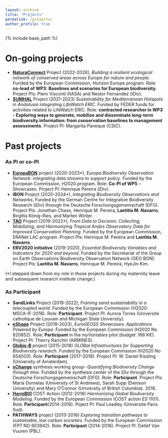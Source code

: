 ```yaml
---
layout: archive
title: "Projects"
permalink: /projects/
author_profile: true
---
```


{% include base_path %}

On-going projects
======
* [**NaturaConnect**](https://naturaconnect.eu/) Project (2022-2026), <i>Building a resilient ecological network of conserved areas across Europe for nature and people</i>. Funded by the European Commission, Horizon Europe program. Role: **co-lead of WP3: Baselines and scenarios for European biodiversity**. Project PIs: Piero Visconti (IIASA) and Nestor Fernandez (iDiv).
* [**SUMHAL**](https://lifewatcheric-sumhal.csic.es/en/) Project (2021-2023) <i>Sustainability for Mediterranean Hotspots in Andalusia integrating LifeWatch ERIC</i>. Funded by FEDER funds for activities related to LifeWatch ERIC. Role: **contracted researcher in WP3 - Exploring ways to generate, mobilize and disseminate long-term biodiversity information: from conservation baselines to management assessments**. Project PI: Margarita Paneque (CSIC).

Past projects
======
### As PI or co-PI
* [**EuropaBON**](https://europabon.org/) project (2020-2023*), <i>Europa Biodiversity Observation Network: integrating data streams to support policy</i>. Funded by the European Commission, H2020 program. Role: **Co-PI of WP5** – Showcases. Project PI: Henrique Pereira (iDiv).
* **iBON** Project (2020-2024*), <i>Integrating Biodiversity Observations and Networks</i>. Funded by the German Centre for Integrative Biodiversity Research (iDiv) through the Deutsche Forschungsgemeinschaft (DFG). Project PIs: Jonathan Chase, Henrique M. Pereira, **Laetitia M. Navarro**, Birgitta König-Ries, and Marten Winter.
* [**TAO**](https://geobon.org/about/projects/tao-tropical-andes-observatory/) Project (2019-2022*), <i>From Data to Decision: Collecting, Mobilizing, and Harmonizing Tropical Andes Observatory Data for Improved Conservation Planning</i>. Funded by the European Commission, ERANet LAC program. Project PIs: Henrique M. Pereira and **Laetitia M. Navarro**.
* **EBV2020 initiative** (2019-2020), <i>Essential Biodiversity Variables and Indicators for 2020 and beyond</i>. Funded by the Secretariat of the Group on Earth Observations Biodiversity Observation Network (GEO BON). Project PIs: **Laetitia M. Navarro**, Henrique M. Pereira, HyeJin Kim.

(*I stepped down from my role in those projects during my maternity leave and subsequent research institute change.)

### As Participant
* **SandLinks** Project (2019-2022), <i>Framing sand sustainability in a telecoupled world</i>. Funded by the European Commission (H2020-MSCA-IF-2018). Role: **Participant**. Project PI: Aurora Torres (Universite catholique de Louvain and Michigan State University).
* [**eShape**](https://e-shape.eu/) Project (2019-2023), <i> EuroGEOSS Showcases: Applications Powered by Europe</i>. Funded by the European Commission (H2020 No 820852). Role: **Participant** in the <i>myVariables</i> pilot (budget: 166 K€). Project PI: Thierry Ranchin (ARMINES).
* [**Globis-B**](https://web.archive.org/web/20201102082845/https://www.globis-b.eu/) project (2015-2018) <i>GLOBal Infrastructures for Supporting Biodiversity research</i>. Funded by the European Commission (H2020 No 654003). Role: **Participant** (2017-2018). Project PI: W. Daniel Kissling (University of Amsterdam). 
* [**sChange**](https://www.idiv.de/en/schange.html) synthesis working group- <i>Quantifying Biodiversity Change through time</i>. Funded by the synthesis center of the iDiv through the Deutsche Forschungsgemeinschaft (DFG). Role: **Participant**. Project PIs: Maria Dornelas (University of St Andrews), Sarah Supp (Denison University) and Mary O’Connor (University of British Columbia). 2016.
* [**HarmBIO**](https://www.cost.eu/actions/ES1101/) COST Action (2012-2016) <i>Harmonizing Global Biodiversity Modeling</i>. Funded by the European Commission (COST action ES 1101). Role: **Participant**(2014-2016). Poject PI: Paul Leadley (Universite Paris Sud).
* **PATHWAYS** project (2013-2016) <i>Exploring transition pathways to sustainable, low carbon societies</i>. Funded by the European Commission (FP7 NO 603942). Role: **Participant** (2014-2016). Project PI: Detlef Van Vuuren (PBL).
